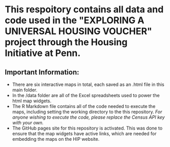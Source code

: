 # This respoitory contains all data and code used in the "EXPLORING A UNIVERSAL HOUSING VOUCHER" project through the Housing Initiative at Penn.
## Important Information:
* There are six interactive maps in total, each saved as an .html file in this main folder. 
* In the /data folder are all of the Excel spreadsheets used to power the html map widgets.
* The R Markdown file contains all of the code needed to execute the maps, including setting the working directory to the this repository. *For anyone wishing to execute the code, please replace the Census API key with your own.*
* The GitHub pages site for this repository is activated. This was done to ensure that the map widgets have active links, which are needed for embedding the maps on the HIP website.
